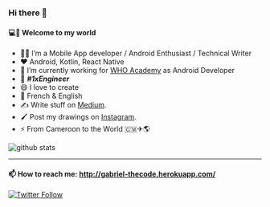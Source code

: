 ### Hi there 👋


#### 💻💫 Welcome to my world

- 👨‍💻 I’m a Mobile App developer / Android Enthusiast / Technical Writer
- ❤️ Android, Kotlin, React Native
- 🔭 I’m currently working for [WHO Academy](https://github.com/WHOAcademy) as Android Developer
- 👯 ***#1xEngineer***
- 😄 I love to create
- 💬 French & English
- ✍️ Write stuff on [Medium](https://medium.com/@gabriel_theCode). 
- 🖌️ Post my drawings on [Instagram](https://www.instagram.com/pencil_mood).
- ⚡ From Cameroon to the World 🇨🇲✈🌎

![github stats](https://github-readme-stats.vercel.app/api?username=gabriel-thecode&show_icons=true)

---

#### 📫 How to reach me: http://gabriel-thecode.herokuapp.com/

[![Twitter Follow](https://img.shields.io/twitter/follow/gabriel_theCode.svg?style=social)](https://twitter.com/gabriel_theCode)
